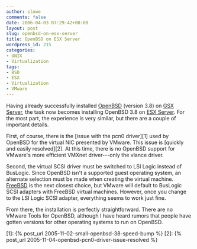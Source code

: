 ```yaml
---
author: slowe
comments: false
date: 2006-04-03 07:29:42+00:00
layout: post
slug: openbsd-on-esx-server
title: OpenBSD on ESX Server
wordpress_id: 215
categories:
- UNIX
- Virtualization
tags:
- BSD
- ESX
- Virtualization
- VMware
---
```


Having already successfully installed [OpenBSD](http://www.openbsd.org/) (version 3.8) on [GSX Server](http://www.vmware.com/products/gsx/), the task now becomes installing OpenBSD 3.8 on [ESX Server](http://www.vmware.com/products/esx/). For the most part, the experience is very similar, but there are a couple of important details.

First, of course, there is the [issue with the pcn0 driver][1] used by OpenBSD for the virtual NIC presented by VMware. This issue is [quickly and easily resolved][2]. At this time, there is no OpenBSD support for VMware's more efficient VMXnet driver---only the vlance driver.

Second, the virtual SCSI driver must be switched to LSI Logic instead of BusLogic. Since OpenBSD isn't a supported guest operating system, an alternate selection must be made when creating the virtual machine. [FreeBSD](http://www.freebsd.org/) is the next closest choice, but VMware will default to BusLogic SCSI adapters with FreeBSD virtual machines. However, once you change to the LSI Logic SCSI adapter, everything seems to work just fine.

From there, the installation is perfectly straightforward. There are no VMware Tools for OpenBSD, although I have heard rumors that people have gotten versions for other operating systems to run on OpenBSD.

[1]: {% post_url 2005-11-02-small-openbsd-38-speed-bump %}
[2]: {% post_url 2005-11-04-openbsd-pcn0-driver-issue-resolved %}
